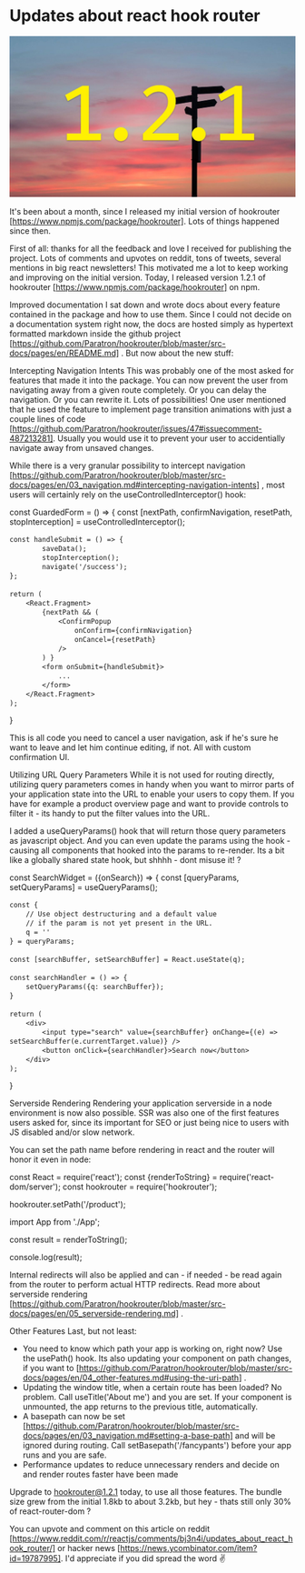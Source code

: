 # Updates about react hook router

![Version 1.2.1](./header.jpg)

It's been about a month, since I released my initial version of hookrouter
[https://www.npmjs.com/package/hookrouter]. Lots of things happened since then.

First of all: thanks for all the feedback and love I received for publishing the
project. Lots of comments and upvotes on reddit, tons of tweets, several
mentions in big react newsletters! This motivated me a lot to keep working and
improving on the initial version. Today, I released version 1.2.1 of hookrouter
[https://www.npmjs.com/package/hookrouter]  on npm. 

Improved documentation
I sat down and wrote docs about every feature contained in the package and how
to use them. Since I could not decide on a documentation system right now, the
docs are hosted simply as hypertext formatted markdown inside the github project
[https://github.com/Paratron/hookrouter/blob/master/src-docs/pages/en/README.md]
. But now about the new stuff:

Intercepting Navigation Intents
This was probably one of the most asked for features that made it into the
package. You can now prevent the user from navigating away from a given route
completely. Or you can delay the navigation. Or you can rewrite it. Lots of
possibilities! One user mentioned that he used the feature to implement page
transition animations with just a couple lines of code
[https://github.com/Paratron/hookrouter/issues/47#issuecomment-487213281].
Usually you would use it to prevent your user to accidentially navigate away
from unsaved changes.

While there is a very granular possibility to intercept navigation
[https://github.com/Paratron/hookrouter/blob/master/src-docs/pages/en/03_navigation.md#intercepting-navigation-intents]
, most users will certainly rely on the useControlledInterceptor()  hook:

const GuardedForm = () => {
    const [nextPath, confirmNavigation, resetPath, stopInterception] = useControlledInterceptor();

    const handleSubmit = () => {
            saveData();
            stopInterception();
            navigate('/success');
    };

    return (
        <React.Fragment>
            {nextPath && (
                <ConfirmPopup
                    onConfirm={confirmNavigation}
                    onCancel={resetPath}
                />
            ) }
            <form onSubmit={handleSubmit}>
                ...
            </form>
        </React.Fragment>
    );
}


This is all code you need to cancel a user navigation, ask if he's sure he want
to leave and let him continue editing, if not. All with custom confirmation UI.

Utilizing URL Query Parameters
While it is not used for routing directly, utilizing query parameters comes in
handy when you want to mirror parts of your application state into the URL to
enable your users to copy them. If you have for example a product overview page
and want to provide controls to filter it - its handy to put the filter values
into the URL.

I added a useQueryParams()  hook that will return those query parameters as
javascript object. And you can even update the params using the hook - causing
all components that hooked into the params to re-render. Its a bit like a
globally shared state hook, but shhhh - dont misuse it! ?

const SearchWidget = ({onSearch}) => {
    const [queryParams, setQueryParams] = useQueryParams();
    
    const {
        // Use object destructuring and a default value
        // if the param is not yet present in the URL.
        q = ''
    } = queryParams;
    
    const [searchBuffer, setSearchBuffer] = React.useState(q);
    
    const searchHandler = () => {
        setQueryParams({q: searchBuffer});
    }
    
    return (
        <div>
            <input type="search" value={searchBuffer} onChange={(e) => setSearchBuffer(e.currentTarget.value)} />
            <button onClick={searchHandler}>Search now</button>
        </div>
    );
}


Serverside Rendering
Rendering your application serverside in a node environment is now also
possible. SSR was also one of the first features users asked for, since its
important for SEO or just being nice to users with JS disabled and/or slow
network.

You can set the path name before rendering in react and the router will honor it
even in node:

const React = require('react');
const {renderToString} = require('react-dom/server');
const hookrouter = require('hookrouter');

hookrouter.setPath('/product');

import App from './App';

const result = renderToString(<App/>);

console.log(result);


Internal redirects will also be applied and can - if needed - be read again from
the router to perform actual HTTP redirects. Read more about serverside
rendering
[https://github.com/Paratron/hookrouter/blob/master/src-docs/pages/en/05_serverside-rendering.md]
.

Other Features
Last, but not least:

 * You need to know which path your app is working on, right now? Use the 
   usePath()  hook. Its also updating your component on path changes, if you
   want to
   [https://github.com/Paratron/hookrouter/blob/master/src-docs/pages/en/04_other-features.md#using-the-uri-path]
   .
 * Updating the window title, when a certain route has been loaded? No problem.
   Call useTitle('About me')  and you are set. If your component is unmounted,
   the app returns to the previous title, automatically.
 * A basepath  can now be set
   [https://github.com/Paratron/hookrouter/blob/master/src-docs/pages/en/03_navigation.md#setting-a-base-path] 
    and will be ignored during routing. Call setBasepath('/fancypants')  before
   your app runs and you are safe.
 * Performance updates to reduce unnecessary renders and decide on and render
   routes faster have been made

Upgrade to hookrouter@1.2.1  today, to use all those features. The bundle size
grew from the initial 1.8kb  to about 3.2kb, but hey - thats still only 30% of 
react-router-dom  ?

You can upvote and comment on this article on reddit
[https://www.reddit.com/r/reactjs/comments/bj3n4i/updates_about_react_hook_router/] 
 or hacker news [https://news.ycombinator.com/item?id=19787995]. I'd appreciate
if you did spread the word ✌️
